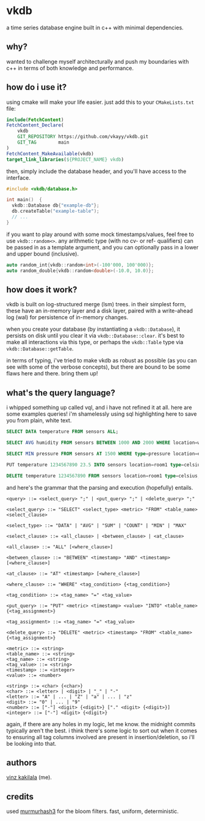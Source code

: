 # vkdb

a time series database engine built in c++ with minimal dependencies.

## why?

wanted to challenge myself architecturally and push my boundaries with c++ in terms of both knowledge and performance.

## how do i use it?

using cmake will make your life easier. just add this to your `CMakeLists.txt` file:

```cmake
include(FetchContent)
FetchContent_Declare(
    vkdb
    GIT_REPOSITORY https://github.com/vkayy/vkdb.git
    GIT_TAG        main
)
FetchContent_MakeAvailable(vkdb)
target_link_libraries(${PROJECT_NAME} vkdb)
```

then, simply include the database header, and you'll have access to the interface.

```cpp
#include <vkdb/database.h>

int main()  {
  vkdb::Database db{"example-db"};
  db.createTable("example-table");
  // ...
}
```

if you want to play around with some mock timestamps/values, feel free to use `vkdb::random<>`. any arithmetic type (with no cv- or ref- qualifiers) can be passed in as a template argument, and you can optionally pass in a lower and upper bound (inclusive).

```cpp
auto random_int{vkdb::random<int>(-100'000, 100'000)};
auto random_double{vkdb::random<double>(-10.0, 10.0)};
```

## how does it work?

vkdb is built on log-structured merge (lsm) trees. in their simplest form, these have an in-memory layer and a disk layer, paired with a write-ahead log (wal) for persistence of in-memory changes.

when you create your database (by instantiating a `vkdb::Database`), it persists on disk until you clear it via `vkdb::Database::clear`. it's best to make all interactions via this type, or perhaps the `vkdb::Table` type via `vkdb::Database::getTable`.

in terms of typing, i've tried to make vkdb as robust as possible (as you can see with some of the verbose concepts), but there are bound to be some flaws here and there. bring them up!

## what's the query language?

i whipped something up called vql, and i have not refined it at all. here are some examples queries! i'm shamelessly using sql highlighting here to save you from plain, white text.

```sql
SELECT DATA temperature FROM sensors ALL;

SELECT AVG humidity FROM sensors BETWEEN 1000 AND 2000 WHERE location=warehouse type=sensor;

SELECT MIN pressure FROM sensors AT 1500 WHERE type=pressure location=external;

PUT temperature 1234567890 23.5 INTO sensors location=room1 type=celsius;

DELETE temperature 1234567890 FROM sensors location=room1 type=celsius;
```

and here's the grammar that the parsing and execution (hopefully) entails.

```bnf
<query> ::= <select_query> ";" | <put_query> ";" | <delete_query> ";"

<select_query> ::= "SELECT" <select_type> <metric> "FROM" <table_name> <select_clause>

<select_type> ::= "DATA" | "AVG" | "SUM" | "COUNT" | "MIN" | "MAX"

<select_clause> ::= <all_clause> | <between_clause> | <at_clause>

<all_clause> ::= "ALL" [<where_clause>]

<between_clause> ::= "BETWEEN" <timestamp> "AND" <timestamp> [<where_clause>]

<at_clause> ::= "AT" <timestamp> [<where_clause>]

<where_clause> ::= "WHERE" <tag_condition> {<tag_condition>}

<tag_condition> ::= <tag_name> "=" <tag_value>

<put_query> ::= "PUT" <metric> <timestamp> <value> "INTO" <table_name> {<tag_assignment>}

<tag_assignment> ::= <tag_name> "=" <tag_value>

<delete_query> ::= "DELETE" <metric> <timestamp> "FROM" <table_name> {<tag_assignment>}

<metric> ::= <string>
<table_name> ::= <string>
<tag_name> ::= <string>
<tag_value> ::= <string>
<timestamp> ::= <integer>
<value> ::= <number>

<string> ::= <char> {<char>}
<char> ::= <letter> | <digit> | "_" | "-"
<letter> ::= "A" | ... | "Z" | "a" | ... | "z"
<digit> ::= "0" | ... | "9"
<number> ::= ["-"] <digit> {<digit>} ["." <digit> {<digit>}]
<integer> ::= ["-"] <digit> {<digit>}
```

again, if there are any holes in my logic, let me know. the midnight commits typically aren't the best. i think there's some logic to sort out when it comes to ensuring all tag columns involved are present in insertion/deletion, so i'll be looking into that.

## authors

[vinz kakilala](https://linkedin.com/in/vinzkakilala) (me).

## credits

used [murmurhash3](https://github.com/aappleby/smhasher/blob/master/src/MurmurHash3.cpp) for the bloom filters. fast, uniform, deterministic.

